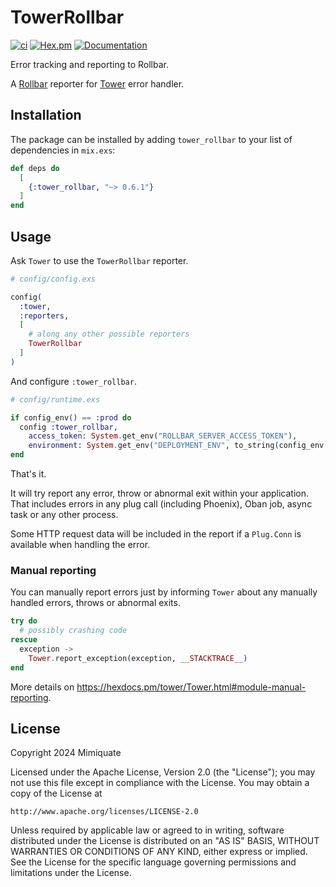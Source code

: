 # TowerRollbar

[![ci](https://github.com/mimiquate/tower_rollbar/actions/workflows/ci.yml/badge.svg?branch=main)](https://github.com/mimiquate/tower_rollbar/actions?query=branch%3Amain)
[![Hex.pm](https://img.shields.io/hexpm/v/tower_rollbar.svg)](https://hex.pm/packages/tower_rollbar)
[![Documentation](https://img.shields.io/badge/Documentation-purple.svg)](https://hexdocs.pm/tower_rollbar)

Error tracking and reporting to Rollbar.

A [Rollbar](https://rollbar.com) reporter for [Tower](https://github.com/mimiquate/tower) error handler.

## Installation

The package can be installed by adding `tower_rollbar` to your list of dependencies in `mix.exs`:

```elixir
def deps do
  [
    {:tower_rollbar, "~> 0.6.1"}
  ]
end
```

## Usage

Ask `Tower` to use the `TowerRollbar` reporter.

```elixir
# config/config.exs

config(
  :tower,
  :reporters,
  [
    # along any other possible reporters
    TowerRollbar
  ]
)
```

And configure `:tower_rollbar`.

```elixir
# config/runtime.exs

if config_env() == :prod do
  config :tower_rollbar,
    access_token: System.get_env("ROLLBAR_SERVER_ACCESS_TOKEN"),
    environment: System.get_env("DEPLOYMENT_ENV", to_string(config_env()))
end
```

That's it.

It will try report any error, throw or abnormal exit within your application. That includes errors in
any plug call (including Phoenix), Oban job, async task or any other process.

Some HTTP request data will be included in the report if a `Plug.Conn` is available when handling the error.

### Manual reporting

You can manually report errors just by informing `Tower` about any manually handled errors, throws or abnormal exits.


```elixir
try do
  # possibly crashing code
rescue
  exception ->
    Tower.report_exception(exception, __STACKTRACE__)
end
```

More details on https://hexdocs.pm/tower/Tower.html#module-manual-reporting.

## License

Copyright 2024 Mimiquate

Licensed under the Apache License, Version 2.0 (the "License");
you may not use this file except in compliance with the License.
You may obtain a copy of the License at

    http://www.apache.org/licenses/LICENSE-2.0

Unless required by applicable law or agreed to in writing, software
distributed under the License is distributed on an "AS IS" BASIS,
WITHOUT WARRANTIES OR CONDITIONS OF ANY KIND, either express or implied.
See the License for the specific language governing permissions and
limitations under the License.

